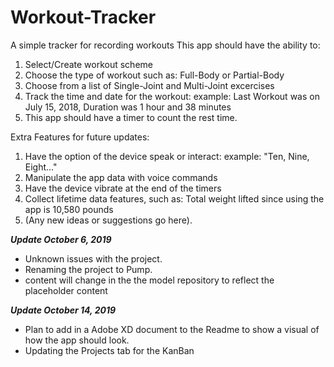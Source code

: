 # Workout-Tracker
A simple tracker for recording workouts
This app should have the ability to:
1. Select/Create workout scheme
2. Choose the type of workout such as: Full-Body or Partial-Body
3. Choose from a list of Single-Joint and Multi-Joint excercises
4. Track the time and date for the workout: example: Last Workout was on July 15, 2018, Duration was 1 hour and 38 minutes
5. This app should have a timer to count the rest time.

Extra Features for future updates:
1. Have the option of the device speak or interact: example: "Ten, Nine, Eight..."
2. Manipulate the app data with voice commands
3. Have the device vibrate at the end of the timers
4. Collect lifetime data features, such as: Total weight lifted since using the app is 10,580 pounds
5. (Any new ideas or suggestions go here).

***Update October 6, 2019***
* Unknown issues with the project. 
* Renaming the project to Pump.
* content will change in the the model repository to reflect the placeholder content 

***Update October 14, 2019***
* Plan to add in a Adobe XD document to the Readme to show a visual of how the app should look.
* Updating the Projects tab for the KanBan
